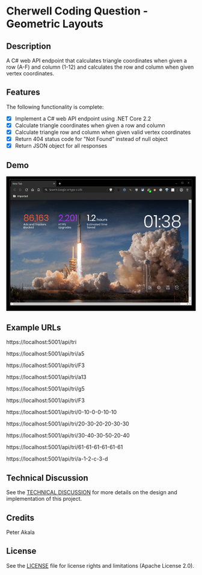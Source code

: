 # Cherwell Coding Question - Geometric Layouts

## Description

A C# web API endpoint that calculates triangle coordinates when given a row (A-F) and column (1-12) and calculates the row and column when given vertex coordinates.

## Features

The following functionality is complete:

* [x] Implement a C# web API endpoint using .NET Core 2.2
* [x] Calculate triangle coordinates when given a row and column
* [x] Calculate triangle row and column when given valid vertex coordinates
* [x] Return 404 status code for "Not Found" instead of null object
* [x] Return JSON object for all responses

## Demo

<img src='cherwell2020.gif' title='Geometric Layouts animated demo' width='' alt='Geometric Layouts demo' />

## Example URLs

https://localhost:5001/api/tri

https://localhost:5001/api/tri/a5

https://localhost:5001/api/tri/F3

https://localhost:5001/api/tri/a13

https://localhost:5001/api/tri/g5

https://localhost:5001/api/tri/F3

https://localhost:5001/api/tri/0-10-0-0-10-10

https://localhost:5001/api/tri/20-30-20-20-30-30

https://localhost:5001/api/tri/30-40-30-50-20-40

https://localhost:5001/api/tri/61-61-61-61-61-61

https://localhost:5001/api/tri/a-1-2-c-3-d

## Technical Discussion

See the [TECHNICAL DISCUSSION](TECHNICAL_DISCUSSION.md) for more details on the design and implementation of this project.

## Credits

Peter Akala

## License

See the [LICENSE](LICENSE.md) file for license rights and limitations (Apache License 2.0).
